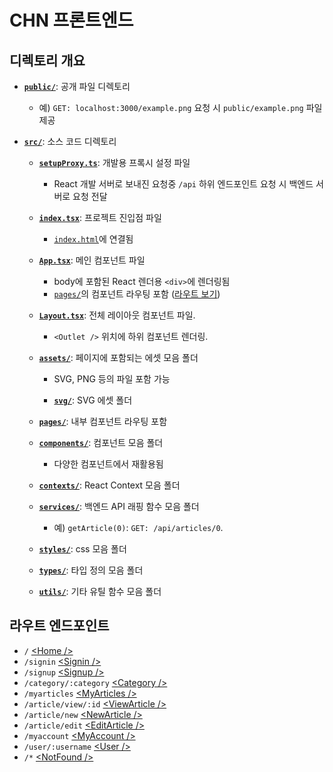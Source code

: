 # CHN 프론트엔드

## 디렉토리 개요

- [**`public/`**](./public/): 공개 파일 디렉토리

  - 예) `GET: localhost:3000/example.png` 요청 시 `public/example.png` 파일 제공

- [**`src/`**](./src/): 소스 코드 디렉토리

  - [**`setupProxy.ts`**](./src/setupProxy.ts): 개발용 프록시 설정 파일

    - React 개발 서버로 보내진 요청중 `/api` 하위 엔드포인트 요청 시 백엔드 서버로 요청 전달

  - [**`index.tsx`**](./src/index.tsx): 프로젝트 진입점 파일

    - [`index.html`](./public/index.html)에 연결됨

  - [**`App.tsx`**](./src/App.tsx): 메인 컴포넌트 파일

    - body에 포함된 React 렌더용 `<div>`에 렌더링됨
    - [`pages/`](#pages)의 컴포넌트 라우팅 포함 ([라우트 보기](#라우트-엔드포인트))

  - [**`Layout.tsx`**](./src/Layout.tsx): 전체 레이아웃 컴포넌트 파일.

    - `<Outlet />` 위치에 하위 컴포넌트 렌더링.

  - [**`assets/`**](./src/assets/): 페이지에 포함되는 에셋 모음 폴더

    - SVG, PNG 등의 파일 포함 가능

    - [**`svg/`**](./src/assets/svg/): SVG 에셋 폴더

  - <a id="pages"></a>[**`pages/`**](./src/pages/): 내부 컴포넌트 라우팅 포함

  - [**`components/`**](./src/components/): 컴포넌트 모음 폴더

    - 다양한 컴포넌트에서 재활용됨

  - [**`contexts/`**](./src/contexts/): React Context 모음 폴더

  - [**`services/`**](./src/services/): 백엔드 API 래핑 함수 모음 폴더

    - 예) `getArticle(0)`: `GET: /api/articles/0`.

  - [**`styles/`**](./src/styles/): css 모음 폴더

  - [**`types/`**](./src/types/): 타입 정의 모음 폴더

  - [**`utils/`**](./src/utils/): 기타 유틸 함수 모음 폴더

## 라우트 엔드포인트

- `/` [&lt;Home /&gt;](./src/pages/Home.tsx)
- `/signin` [&lt;Signin /&gt;](./src/pages/Signin.tsx)
- `/signup` [&lt;Signup /&gt;](./src/pages/Signup.tsx)
- `/category/:category` [&lt;Category /&gt;](./src/pages/Category.tsx)
- `/myarticles` [&lt;MyArticles /&gt;](./src/pages/article/MyArticles.tsx)
- `/article/view/:id` [&lt;ViewArticle /&gt;](./src/pages/article/ViewArticle.tsx)
- `/article/new` [&lt;NewArticle /&gt;](./src/pages/article/NewArticle.tsx)
- `/article/edit` [&lt;EditArticle /&gt;](./src/pages/article/EditArticle.tsx)
- `/myaccount` [&lt;MyAccount /&gt;](./src/pages/MyAccount.tsx)
- `/user/:username` [&lt;User /&gt;](./src/pages/User.tsx)
- `/*` [&lt;NotFound /&gt;](./src/pages/NotFound.tsx)
